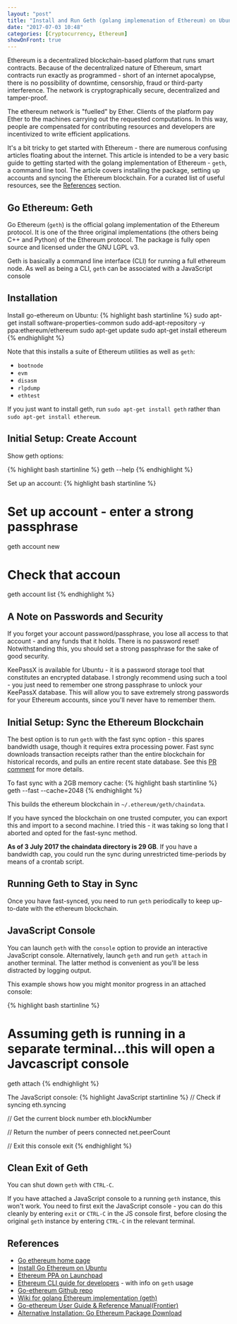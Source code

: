 ```yaml
---
layout: "post"
title: "Install and Run Geth (golang implemenation of Ethereum) on Ubuntu"
date: "2017-07-03 10:48"
categories: [Cryptocurrency, Ethereum]
showOnFront: true
---
```

Ethereum is a decentralized blockchain-based platform that runs smart contracts. Because of the decentralized nature of Ethereum, smart contracts run exactly as programmed - short of an internet apocalypse, there is no possibility of downtime, censorship, fraud or third-party interference. The network is cryptographically secure, decentralized and tamper-proof.

The ethereum network is "fuelled" by Ether. Clients of the platform pay Ether to the machines carrying out the requested computations. In this way, people are compensated for contributing resources and developers are incentivized to write efficient applications.

It's a bit tricky to get started with Ethereum - there are numerous confusing articles floating about the internet. This article is intended to be a very basic guide to getting started with the golang implementation of Ethereum - `geth`, a command line tool. The article covers installing the package, setting up accounts and syncing the Ethereum blockchain. For a curated list of useful resources, see the [References](#references) section.

## Go Ethereum: Geth
Go Ethereum (`geth`) is the official golang implementation of the Ethereum protocol. It is one of the three original implementations (the others being C++ and Python) of the Ethereum protocol. The package is fully open source and licensed under the GNU LGPL v3.

Geth is basically a command line interface (CLI) for running a full ethereum node. As well as being a CLI, `geth` can be associated with a JavaScript console

## Installation
Install go-ethereum on Ubuntu:
{% highlight bash startinline %}
sudo apt-get install software-properties-common
sudo add-apt-repository -y ppa:ethereum/ethereum
sudo apt-get update
sudo apt-get install ethereum
{% endhighlight %}

Note that this installs a suite of Ethereum utilities as well as `geth`:

* `bootnode`
* `evm`
* `disasm`
* `rlpdump`
* `ethtest`

If you just want to install geth, run `sudo apt-get install geth` rather than `sudo apt-get install ethereum`.

## Initial Setup: Create Account
Show geth options:

{% highlight bash startinline %}
geth --help
{% endhighlight %}

Set up an account:
{% highlight bash startinline %}
# Set up account - enter a strong passphrase
geth account new

# Check that accoun
geth account list
{% endhighlight %}

## A Note on Passwords and Security
If you forget your account password/passphrase, you lose all access to that account - and any funds that it holds. There is no password reset! Notwithstanding this, you should set a strong passphrase for the sake of good security.

KeePassX is available for Ubuntu - it is a password storage tool that constitutes an encrypted database. I strongly recommend using such a tool - you just need to remember one strong passphrase to unlock your KeePassX database. This will allow you to save extremely strong passwords for your Ethereum accounts, since you'll never have to remember them.

## Initial Setup: Sync the Ethereum Blockchain
The best option is to run `geth` with the fast sync option - this spares bandwidth usage, though it requires extra processing power. Fast sync downloads transaction receipts rather than the entire blockchain for historical records, and pulls an entire recent state database. See this [PR comment](https://github.com/ethereum/go-ethereum/pull/1889) for more details.

To fast sync with a 2GB memory cache:
{% highlight bash startinline %}
geth --fast --cache=2048
{% endhighlight %}

This builds the ethereum blockchain in `~/.ethereum/geth/chaindata`.

If you have synced the blockchain on one trusted computer, you can export this and import to a second machine. I tried this - it was taking so long that I aborted and opted for the fast-sync method.

**As of 3 July 2017 the chaindata directory is 29 GB**. If you have a bandwidth cap, you could run the sync during unrestricted time-periods by means of a crontab script.

## Running Geth to Stay in Sync
Once you have fast-synced, you need to run `geth` periodically to keep up-to-date with the ethereum blockchain.

## JavaScript Console
You can launch `geth` with the `console` option to provide an interactive JavaScript console. Alternatively, launch `geth` and run `geth attach` in another terminal. The latter method is convenient as you'll be less distracted by logging output.

This example shows how you might monitor progress in an attached console:

{% highlight bash startinline %}
# Assuming geth is running in a separate terminal...this will open a Javcascript console
geth attach
{% endhighlight %}

The JavaScript console:
{% highlight JavaScript startinline %}
// Check if syncing
eth.syncing

// Get the current block number
eth.blockNumber

// Return the number of peers connected
net.peerCount

// Exit this console
exit
{% endhighlight %}

## Clean Exit of Geth
You can shut down `geth` with `CTRL-C`.

If you have attached a JavaScript console to a running `geth` instance, this won't work. You need to first exit the JavaScript console - you can do this cleanly by entering `exit` or `CTRL-C` in the JS console first, before closing the original `geth` instance by entering `CTRL-C` in the relevant terminal.

## References
* [Go ethereum home page](https://geth.ethereum.org/)
* [Install Go Ethereum on Ubuntu](https://geth.ethereum.org/install/#install-on-ubuntu-via-ppas)
* [Ethereum PPA on Launchpad](https://launchpad.net/~ethereum/+archive/ubuntu/ethereum)
* [Ethereum CLI guide for developers](https://ethereum.org/cli) - with info on `geth` usage
* [Go-ethereum Github repo](https://github.com/ethereum/go-ethereum)
* [Wiki for golang Ethereum implementation (geth)](https://github.com/ethereum/go-ethereum/wiki/geth)
* [Go-ethereum User Guide & Reference Manual(Frontier)](https://ethereum.gitbooks.io/frontier-guide/content/)
* [Alternative Installation: Go Ethereum Package Download](https://geth.ethereum.org/downloads/)
